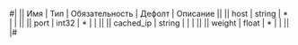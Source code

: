 
#|
|| Имя | Тип | Обязательность | Дефолт | Описание ||
|| host | string | * |  |  ||
|| port | int32 | * |  |  ||
|| cached_ip | string |  |  |  ||
|| weight | float | * |  |  ||
|#